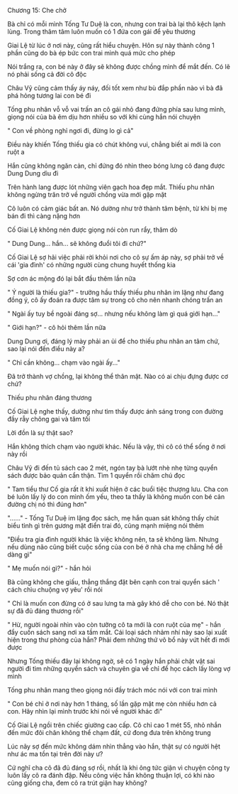 




Chương 15: Che chở


Bà chỉ có mỗi mình Tống Tư Duệ là con, nhưng con trai bà lại thô kệch lạnh lùng. Trong thâm tâm luôn muốn có 1 đứa con gái để yêu thương

Giai Lệ từ lúc ở nơi này, cũng rất hiểu chuyện. Hôn sự này thành công 1 phần cũng do bà ép bức con trai mình quá mức cho phép

Nói trắng ra, con bé này ở đây sẽ không được chồng mình để mắt đến. Có lẽ nó phải sống cả đời cô độc

Châu Vỹ cũng cảm thấy áy náy, đối tốt xem như bù đắp phần nào vì bà đã phá hỏng tương lai con bé đi

Tống phu nhân vỗ vỗ vai trấn an cô gái nhỏ đang đứng phía sau lưng mình, giọng nói của bà êm dịu hơn nhiều so với khi cùng hắn nói chuyện

" Con về phòng nghỉ ngơi đi, đừng lo gì cả"

Điều này khiến Tống thiếu gia có chút không vui, chẳng biết ai mới là con ruột a

Hắn cũng không ngăn cản, chỉ đứng đó nhìn theo bóng lưng cô đang được Dung Dung dìu đi



Trên hành lang được lót những viên gạch hoa đẹp mắt. Thiếu phu nhân không ngừng trăn trở về người chồng vừa mới gặp mặt

Cô luôn có cảm giác bất an. Nó dường như trở thành tâm bệnh, từ khi bị mẹ bán đi thì càng nặng hơn


Cố Giai Lệ không nén được giọng nói còn run rẩy, thăm dò

" Dung Dung... hắn... sẽ không đuổi tôi đi chứ?"

Cố Giai Lệ sợ hãi việc phải rời khỏi nơi cho cô sự ấm áp này, sợ phải trở về cái 'gia đình' có những người cùng chung huyết thống kia

Sợ cơn ác mộng đó lại bắt đầu thêm lần nữa

" Ý người là thiếu gia?" - trưởng hầu thấy thiếu phu nhân im lặng như đang đồng ý, cô ấy đoán ra được tâm sự trong cô cho nên nhanh chóng trấn an

" Ngài ấy tuy bề ngoài đáng sợ... nhưng nếu không làm gì quá giới hạn..."

" Giới hạn?" - cô hỏi thêm lần nữa

Dung Dung ơi, đáng lý mày phải an ủi để cho thiếu phu nhân an tâm chứ, sao lại nói đến điều này a?

" Chỉ cần không... chạm vào ngài ấy..."



Đã trở thành vợ chồng, lại không thể thân mật. Nào có ai chịu đựng được cơ chứ?

Thiếu phu nhân đáng thương

Cố Giai Lệ nghe thấy, dường như tìm thấy được ánh sáng trong con đường đầy rẫy chông gai và tăm tối

Lời đồn là sự thật sao?

Hắn không thích chạm vào người khác. Nếu là vậy, thì cô có thể sống ở nơi này rồi

Châu Vỹ đi đến tủ sách cao 2 mét, ngón tay bà lướt nhè nhẹ từng quyển sách được bảo quản cẩn thận. Tìm 1 quyển rồi chăm chú đọc

" Tam tiểu thư Cố gia rất ít khi xuất hiện ở các buổi tiệc thượng lưu. Cha con bé luôn lấy lý do con mình ốm yếu, theo ta thấy là không muốn con bé cản đường chị nó thì đúng hơn"

"......" - Tống Tư Duệ im lặng đọc sách, mẹ hắn quan sát không thấy chút biểu tình gì trên gương mặt điển trai đó, cũng mạnh miệng nói thêm

"Điều tra gia đình người khác là việc không nên, ta sẽ không làm. Nhưng nếu dùng não cũng biết cuộc sống của con bé ở nhà cha mẹ chẳng hề dễ dàng gì"

" Mẹ muốn nói gì?" - hắn hỏi

Bà cũng không che giấu, thẳng thắng đặt bên cạnh con trai quyển sách ' cách chìu chuộng vợ yêu' rồi nói

" Chỉ là muốn con đừng có ở sau lưng ta mà gây khó dễ cho con bé. Nó thật sự đã đủ đáng thương rồi"

" Hừ, người ngoài nhìn vào còn tưởng cô ta mới là con ruột của mẹ" - hắn đẩy cuốn sách sang nơi xa tầm mắt. Cái loại sách nhảm nhí này sao lại xuất hiện trong thư phòng của hắn? Phải đem những thứ vô bổ này vứt hết đi mới được

Nhưng Tống thiếu đây lại không ngờ, sẽ có 1 ngày hắn phải chật vật sai người đi tìm những quyển sách và chuyên gia về chỉ để học cách lấy lòng vợ mình

Tống phu nhân mang theo giọng nói đầy trách móc nói với con trai mình

" Con bé chỉ ở nơi này hơn 1 tháng, số lần gặp mặt mẹ còn nhiều hơn cả con. Hãy nhìn lại mình trước khi nói về người khác đi"

Cố Giai Lệ ngồi trên chiếc giường cao cấp. Cô chỉ cao 1 mét 55, nhỏ nhắn đến mức đôi chân không thể chạm đất, cứ đong đưa trên không trung

Lúc nãy sợ đến mức không dám nhìn thẳng vào hắn, thật sự có người hệt như ác ma tồn tại trên đời này ư?

Cứ nghĩ cha cô đã đủ đáng sợ rồi, nhất là khi ông tức giận vì chuyện công ty luôn lấy cô ra đánh đập. Nếu công việc hắn không thuận lợi, có khi nào cũng giống cha, đem cô ra trút giận hay không?




